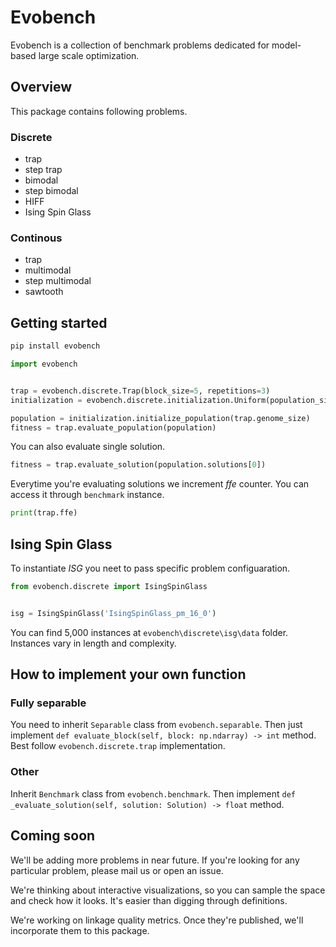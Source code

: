 # Evobench

Evobench is a collection of benchmark problems dedicated for model-based large scale optimization.

## Overview

This package contains following problems.

### Discrete

- trap
- step trap
- bimodal
- step bimodal
- HIFF
- Ising Spin Glass

### Continous

- trap
- multimodal
- step multimodal
- sawtooth

## Getting started

```sh
pip install evobench
```

```py
import evobench


trap = evobench.discrete.Trap(block_size=5, repetitions=3)
initialization = evobench.discrete.initialization.Uniform(population_size=4e3)

population = initialization.initialize_population(trap.genome_size)
fitness = trap.evaluate_population(population)
```

You can also evaluate single solution.

```py
fitness = trap.evaluate_solution(population.solutions[0])
```

Everytime you're evaluating solutions we increment _ffe_ counter.
You can access it through `benchmark` instance.

```py
print(trap.ffe)
```

## Ising Spin Glass

To instantiate _ISG_ you neet to pass specific problem configuaration.

```py
from evobench.discrete import IsingSpinGlass


isg = IsingSpinGlass('IsingSpinGlass_pm_16_0')
```

You can find 5,000 instances at `evobench\discrete\isg\data` folder. Instances vary in length and complexity.

## How to implement your own function

### Fully separable

You need to inherit `Separable` class from `evobench.separable`.
Then just implement `def evaluate_block(self, block: np.ndarray) -> int` method. Best follow `evobench.discrete.trap` implementation.

### Other

Inherit `Benchmark` class from `evobench.benchmark`. Then implement `def _evaluate_solution(self, solution: Solution) -> float` method.

## Coming soon

We'll be adding more problems in near future. If you're looking for any particular problem, please mail us or open an issue.

We're thinking about interactive visualizations, so you can sample the space and check how it looks. It's easier than digging through definitions.

We're working on linkage quality metrics. Once they're published, we'll incorporate them to this package.
